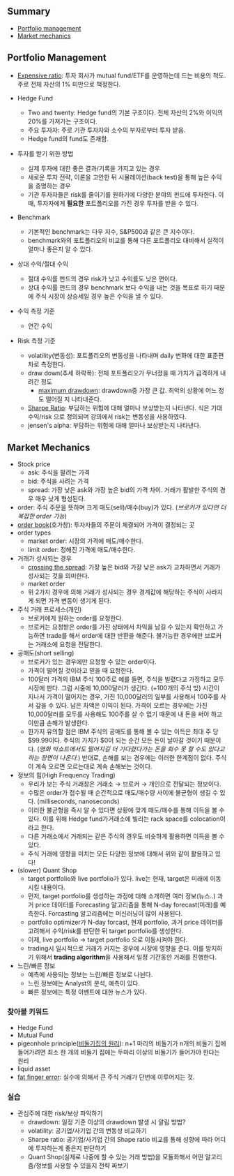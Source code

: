 ## Summary
- [Portfolio management](#pm)
- [Market mechanics](#mm)

## Portfolio Management <a name="pm"></a>
- [Expensive ratio](https://www.investopedia.com/terms/e/expenseratio.asp): 투자 회사가 mutual fund/ETF를 운영하는데 드는 비용의 척도. 주로 전체 자산의 1% 미만으로 책정한다. 
- Hedge Fund
    - Two and twenty: Hedge fund의 기본 구조이다. 전체 자산의 2%와 이익의 20%를 가져가는 구조이다. 
    - 주요 투자자: 주로 기관 투자자와 소수의 부자로부터 투자 받음. 
    - Hedge fund의 fund도 존재함. 
- 투자를 받기 위한 방법
    - 실제 투자에 대한 좋은 결과/기록을 가지고 있는 경우
    - 새로운 투자 전략, 이론을 고안한 뒤 시뮬레이션(back test)을 통해 높은 수익을 증명하는 경우
    - 기관 투자자들은 risk를 줄이기를 원하기에 다양한 분야의 펀드에 투자한다. 이 때, 투자자에게 **필요한** 포트폴리오를 가진 경우 투자를 받을 수 있다. 
- Benchmark
    - 기본적인 benchmark는 다우 지수, S&P500과 같은 큰 지수이다.
    - benchmark와의 포트폴리오의 비교를 통해 다른 포트폴리오 대비해서 실적이 얼마나 좋은지 알 수 있다. 
- 상대 수익/절대 수익 
    - 절대 수익률 펀드의 경우 risk가 낮고 수익률도 낮은 편이다. 
    - 상대 수익률 펀드의 경우 benchmark 보다 수익을 내는 것을 목표로 하기 때문에 주식 시장이 상승세일 경우 높은 수익을 낼 수 있다.

- 수익 측정 기준 
    - 연간 수익
- Risk 측정 기준
    - volatility(변동성): 포트폴리오의 변동성을 나타내며 daily 변화에 대한 표준편차로 측정한다.
    - draw down(추세 하락폭): 전체 포트폴리오가 무너졌을 때 가치가 급격하게 내려간 정도
        - [maximum drawdown](https://en.wikipedia.org/wiki/Drawdown_(economics)): drawdown중 가장 큰 값. 최악의 상황에 어느 정도 떨어질 지 나타내준다. 
    - [Sharpe Ratio](https://www.investopedia.com/terms/s/sharperatio.asp): 부담하는 위험에 대해 얼마나 보상받는지 나타낸다. 식은 기대 수익/risk 으로 정의되며 강의에서 risk는 변동성을 사용하였다. 
    - jensen's alpha: 부담하는 위험에 대해 얼마나 보상받는지 나타낸다.

## Market Mechanics <a name="mm"></a>
- Stock price
    - ask: 주식을 팔려는 가격
    - bid: 주식을 사려는 가격
    - spread: 가장 낮은 ask와 가장 높은 bid의 가격 차이. 거래가 활발한 주식의 경우 매우 낮게 형성된다. 
- order: 주식 주문을 뜻하며 크게 매도(sell)/매수(buy)가 있다. (*브로커가 있다면 더 복잡한 order 가능*) 
- [order book](https://www.investopedia.com/terms/o/order-book.asp)(호가창): 투자자들의 주문이 체결되어 가격이 결정되는 곳 
- order types 
    - market order: 시장의 가격에 매도/매수한다. 
    - limit order: 정해진 가격에 매도/매수한다. 
- 거래가 성사되는 경우
    - [crossing the spread](https://www.investopedia.com/terms/c/crossedmarket.asp): 가장 높은 bid와 가장 낮은 ask가 교차하면서 거래가 성사되는 것을 의미한다. 
    - market order 
    - 위 2가지 경우에 의해 거래가 성사되는 경우 경계값에 해당하는 주식이 사라지게 되면 가격 변동이 생기게 된다.
- 주식 거래 프로세스(개인)
    - 브로커에게 원하는 order를 요청한다.
    - 브로커는 요청받은 order를 가진 상태에서 차익을 남길 수 있는지 확인하고 가능하면 trade를 해서 order에 대한 반환을 해준다. 불가능한 경우에만 브로커는 거래소에 요청을 전달한다. 
- 공매도(short selling)
    - 브로커가 있는 경우에만 요청할 수 있는 order이다. 
    - 가격이 떨어질 것이라고 믿을 때 요청한다. 
    - 100달러 가격의 IBM 주식 100주로 예를 들면, 주식을 빌렸다고 가정하고 모두 시장에 판다. 그럼 시중에 10,000달러가 생긴다. (+100개의 주식 빚) 시간이 지나서 가격이 떨어지는 경우, 가진 10,000달러의 일부를 사용해서 100주를 사서 갚을 수 있다. 남은 차액은 이익이 된다. 가격이 오르는 경우에는 가진 10,000달러를 모두를 사용해도 100주를 살 수 없기 때문에 내 돈을 써야 하고 이만큼 손해가 발생한다.
    - 한가지 유의할 점은 IBM 주식의 공매도를 통해 볼 수 있는 이득은 최대 주 당 $99.99이다. 주식의 가치가 $0이 되는 순간 모든 돈이 날아갈 것이기 때문이다. (*영화 빅쇼트에서도 떨어지길 더 기다렸다가는 돈을 회수 못 할 수도 있다고 하는 장면이 나온다.*) 반대로, 손해를 보는 경우에는 이러한 한계점이 없다. 주식이 계속 오르면 오르는대로 계속 손해보는 것이다. 
- 정보의 힘(High Frequency Trading)
    - 우리가 보는 주식 거래창은 거래소 &rarr; 브로커 &rarr; 개인으로 전달되는 정보이다. 
    - 수많은 order가 접수될 때 순간적으로 매도/매수량 사이에 불균형이 생길 수 있다. (milliseconds, nanoseconds)
    - 이러한 불균형을 즉시 알 수 있다면 상황에 맞게 매도/매수를 통해 이득을 볼 수 있다. 이를 위해 Hedge fund가거래소에 빌리는 rack space를 colocation이라고 한다. 
    - 다른 거래소에서 거래되는 같은 주식의 경우도 비슷하게 활용하면 이득을 볼 수 있다. 
    - 주식 거래에 영향을 미치는 모든 다양한 정보에 대해서 위와 같이 활용하고 있다!
- (slower) Quant Shop
    - target portfolio와 live portfolio가 있다. live는 현재, target은 미래에 이동시킬 내용이다. 
    - 먼저, target portfolio를 생성하는 과정에 대해 소개하면 여러 정보(뉴스..) 과거 price 데이터를 Forecasting 알고리즘을 통해 N-day forecast(미래)를 예측한다. Forcasting 알고리즘에는 머신러닝이 많이 사용된다. 
    - portfolio optimizer가 N-day forcast, 현재 portfolio, 과거 price 데이터를 고려해서 수익/risk를 판단한 뒤 target portfolio를 생성한다. 
    - 이제, live portfolio &rarr; target portfolio 으로 이동시켜야 한다. 
    - trading시 일시적으로 거래가 커지는 경우에 시장에 영향을 준다. 이를 방지하기 위해서 **trading algorithm**을 사용해서 일정 기간동안 거래를 진행한다. 
- 느린/빠른 정보
    - 예측에 사용되는 정보는 느린/빠른 정보로 나뉜다. 
    - 느린 정보에는 Analyst의 분석, 예측이 있다.
    - 빠른 정보에는 특정 이벤트에 대한 뉴스가 있다. 

### 찾아볼 키워드 
- Hedge Fund
- Mutual Fund 
- pigeonhole principle([비둘기집의 원리](https://namu.wiki/w/%EB%B9%84%EB%91%98%EA%B8%B0%20%EC%A7%91%EC%9D%98%20%EC%9B%90%EB%A6%AC)): n+1 마리의 비둘기가 n개의 비둘기 집에 들어가려면 최소 한 개의 비둘기 집에는 두마리 이상의 비둘기가 들어가야 한다는 원리
- liquid asset 
- [fat finger error](https://en.wikipedia.org/wiki/Fat-finger_error): 실수에 의해서 큰 주식 거래가 단번에 이루어지는 것. 

### 실습
- 관심주에 대한 risk/보상 파악하기
    - drawdown: 일정 기준 이상의 drawdown 발생 시 알림 방법?
    - volatility: 공기업/사기업 간의 변동성 비교하기
    - Sharpe ratio: 공기업/사기업 간의 Shape ratio 비교를 통해 성향에 따라 어디에 투자하는게 좋은지 판단하기
    - Quant Shop(실제로 나중에 할 수 있는 거래 방법)을 모듈화해서 어떤 알고리즘/정보를 사용할 수 있을지 전략 짜보기 
